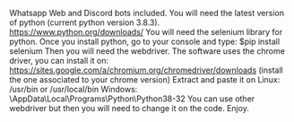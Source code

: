 
Whatsapp Web and Discord bots included.
You will need the latest version of python (current python version 3.8.3).
https://www.python.org/downloads/
You will need the selenium library for python.
Once you install python, go to your console and type:
$pip install selenium
Then you will need the webdriver.
The software uses the chrome driver, you can install it on:
https://sites.google.com/a/chromium.org/chromedriver/downloads (install the one associated to your chrome version)
Extract and paste it on
Linux: /usr/bin or /usr/local/bin
Windows: \AppData\Local\Programs\Python\Python38-32
You can use other webdriver but then you will need to change it on the code.
Enjoy.

